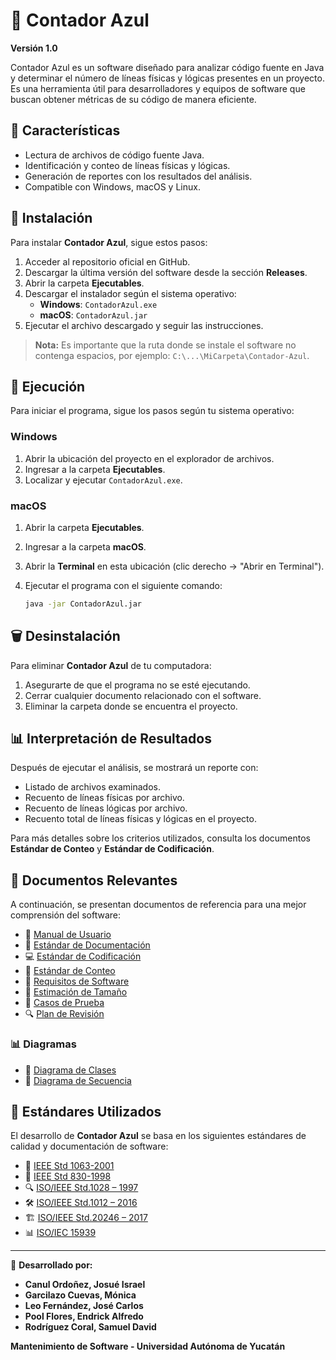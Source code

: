 # 🔵 Contador Azul  

**Versión 1.0**  

Contador Azul es un software diseñado para analizar código fuente en Java y determinar el número de líneas físicas y lógicas presentes en un proyecto. Es una herramienta útil para desarrolladores y equipos de software que buscan obtener métricas de su código de manera eficiente.  

## 📌 Características  
- Lectura de archivos de código fuente Java.  
- Identificación y conteo de líneas físicas y lógicas.  
- Generación de reportes con los resultados del análisis.  
- Compatible con Windows, macOS y Linux.  

## 📂 Instalación  

Para instalar **Contador Azul**, sigue estos pasos:  

1. Acceder al repositorio oficial en GitHub.  
2. Descargar la última versión del software desde la sección **Releases**.  
3. Abrir la carpeta **Ejecutables**.  
4. Descargar el instalador según el sistema operativo:  
   - **Windows**: `ContadorAzul.exe`  
   - **macOS**: `ContadorAzul.jar`  
5. Ejecutar el archivo descargado y seguir las instrucciones.  

> **Nota:** Es importante que la ruta donde se instale el software no contenga espacios, por ejemplo: `C:\...\MiCarpeta\Contador-Azul`.  

## 🚀 Ejecución  

Para iniciar el programa, sigue los pasos según tu sistema operativo:  

### **Windows**  
1. Abrir la ubicación del proyecto en el explorador de archivos.  
2. Ingresar a la carpeta **Ejecutables**.  
3. Localizar y ejecutar `ContadorAzul.exe`.  

### **macOS**  
1. Abrir la carpeta **Ejecutables**.  
2. Ingresar a la carpeta **macOS**.  
3. Abrir la **Terminal** en esta ubicación (clic derecho → "Abrir en Terminal").  
4. Ejecutar el programa con el siguiente comando:  

   ```bash
   java -jar ContadorAzul.jar
   ```  

## 🗑️ Desinstalación  

Para eliminar **Contador Azul** de tu computadora:  

1. Asegurarte de que el programa no se esté ejecutando.  
2. Cerrar cualquier documento relacionado con el software.  
3. Eliminar la carpeta donde se encuentra el proyecto.  

## 📊 Interpretación de Resultados  

Después de ejecutar el análisis, se mostrará un reporte con:  
- Listado de archivos examinados.  
- Recuento de líneas físicas por archivo.  
- Recuento de líneas lógicas por archivo.  
- Recuento total de líneas físicas y lógicas en el proyecto.  

Para más detalles sobre los criterios utilizados, consulta los documentos **Estándar de Conteo** y **Estándar de Codificación**.  

## 📖 Documentos Relevantes  

A continuación, se presentan documentos de referencia para una mejor comprensión del software:   

- 📘 [Manual de Usuario](https://docs.google.com/document/d/1oogZ-e2WY053GrU4JliW0DFGPPSPsZsBcy_5ffgM9qc/edit?usp=drive_link)
- 📝 [Estándar de Documentación](https://docs.google.com/document/d/1su15Wlsb_VEBhRw2Iu9I7EtNqbBYPkfPqGkgGl9LvvE/edit?usp=drive_link)  
- 💻 [Estándar de Codificación](https://docs.google.com/document/d/19uOpc1kjzP53rjO6apAeHAVlR4MmoQyKsyDTl_dHiSE/edit?usp=drive_link)  
- 🔢 [Estándar de Conteo](https://docs.google.com/document/d/11PiwfwI5jAJ-mE7bw50hUrQQ6ZCvLvrPH3EOa5TMtkU/edit?usp=drive_link)  
- 📜 [Requisitos de Software](https://docs.google.com/document/d/1bI06r7wwYfzkezmOEdO2JPwaAShDrfzbgfU4EOcBKac/edit?usp=drive_link)  
- 📏 [Estimación de Tamaño](https://docs.google.com/document/d/1g4BUsrweWxv-6HuhO8cfAFGnIbE28OUy2KC8V0qG9xE/edit?usp=drive_link)  
- 🧪 [Casos de Prueba](https://docs.google.com/document/d/1kSWAUzAkavfHFmvxus_ew1cxgmv9bXrP/edit?usp=drive_link&ouid=118319778907901421542&rtpof=true&sd=true)  
- 🔍 [Plan de Revisión](https://docs.google.com/document/d/1RWhkaq88FgHuK9jPXrRJJzf-Ji7sRNoY/edit?usp=drive_link&ouid=118319778907901421542&rtpof=true&sd=true)

### 📊 Diagramas

- 📌 [Diagrama de Clases](https://drive.google.com/file/d/1iUIdOFh8PK0kPbRYfi-ifxI700BUx5YP/view?usp=drive_link)
- 🔄 [Diagrama de Secuencia](https://drive.google.com/file/d/1Fyush5ETxeLQoOLyNVCIXy1n8w29exuD/view?usp=drive_link)

## 📖 Estándares Utilizados  

El desarrollo de **Contador Azul** se basa en los siguientes estándares de calidad y documentación de software:  

- 📑 [IEEE Std 1063-2001](https://drive.google.com/file/d/1ZIYISvjl5rOOlpSgvxCv_4gsB6wyQY3_/view?usp=drive_link)
- 📜 [IEEE Std 830-1998](https://drive.google.com/file/d/1mxtL5cdzKf8cUiJZ-274TfEhTJASoA3u/view?usp=drive_link)
- 🔍 [ISO/IEEE Std.1028 – 1997](https://drive.google.com/file/d/1g8dBzLd4nQz2ysXNanFmfyVzafO-DfMl/view?usp=drive_link)
- 🛠️ [ISO/IEEE Std.1012 – 2016](https://drive.google.com/file/d/1E_ZUKkqkTrvzV2X0ua52uxz2ChDWqi28/view?usp=drive_link)
- 🏗️ [ISO/IEEE Std.20246 – 2017](https://drive.google.com/file/d/1neQNQUSvc7EdePtgQ0ajXKw4sjQL-s2y/view?usp=drive_link)
- 📊 [ISO/IEC 15939](https://drive.google.com/file/d/1oQ9x49OFU7PGYX5UYhwURqqbM2HkNceg/view?usp=drive_link)

---  
📌 **Desarrollado por:**  
- **Canul Ordoñez, Josué Israel**  
- **Garcilazo Cuevas, Mónica**  
- **Leo Fernández, José Carlos**  
- **Pool Flores, Endrick Alfredo**  
- **Rodríguez Coral, Samuel David**  

**Mantenimiento de Software - Universidad Autónoma de Yucatán**  

